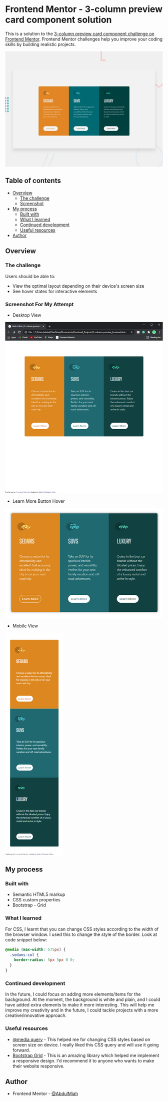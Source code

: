# Frontend Mentor - 3-column preview card component solution

This is a solution to the [3-column preview card component challenge on Frontend Mentor](https://www.frontendmentor.io/challenges/3column-preview-card-component-pH92eAR2-). Frontend Mentor challenges help you improve your coding skills by building realistic projects.

![Design preview for the 3-column preview card component coding challenge](./design/desktop-preview.jpg)

## Table of contents

- [Overview](#overview)
  - [The challenge](#the-challenge)
  - [Screenshot](#screenshot-for-my-attempt)
- [My process](#my-process)
  - [Built with](#built-with)
  - [What I learned](#what-i-learned)
  - [Continued development](#continued-development)
  - [Useful resources](#useful-resources)
- [Author](#author)

## Overview

### The challenge

Users should be able to:

- View the optimal layout depending on their device's screen size
- See hover states for interactive elements

### Screenshot For My Attempt

- Desktop View

![My Attempt for 3-column preview card - desktop view](./images/myattempt-desktop-view.png)



- Learn More Button Hover

![My Attempt for 3-column preview card - learn more hover](./images/myattempt-desktop-learnMoreHover.png)



- Mobile View


![My Attempt for 3-column preview card - mobile view](./images/myattempt-mobile-view.png)


<!-- ### Links

- Solution URL: [Add solution URL here](https://your-solution-url.com)
- Live Site URL: [Add live site URL here](https://your-live-site-url.com) -->

## My process

### Built with

- Semantic HTML5 markup
- CSS custom properties
- Bootstrap - Grid

### What I learned

For CSS, I learnt that you can change CSS styles according to the width of the browser window. I used this to change the style of the border. Look at code snippet below:

```css
@media (max-width: 575px) {
  .sedans-col {
    border-radius: 5px 5px 0 0;
  }
}
```


### Continued development

In the future, I could focus on adding more elements/items for the background. At the moment, the background is white and plain, and I could have added extra elements to make it more interesting. This will help me improve my creativity and in the future, I could tackle projects with a more creative/innovative approach.


### Useful resources

- [@media query](https://stackoverflow.com/questions/21075983/how-to-use-particular-css-styles-based-on-screen-size-device/45695130) - This helped me for changing CSS styles based on screen size on device. I really liked this CSS query and will use it going forward.
- [Bootstrap Grid](https://getbootstrap.com/docs/5.0/layout/grid/) - This is an amazing library which helped me implement a responsive design. I'd recommend it to anyone who wants to make their website responsive.


## Author

- Frontend Mentor - [@AbdulMiah](https://www.frontendmentor.io/profile/AbdulMiah)
